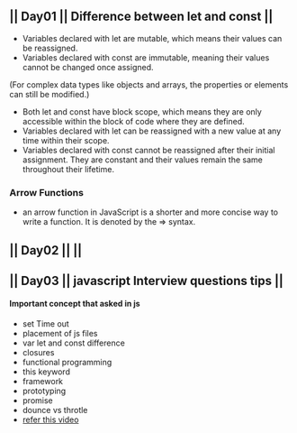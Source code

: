 ## || Day01 || Difference between let and const ||

- Variables declared with let are mutable, which means their values can be reassigned.
- Variables declared with const are immutable, meaning their values cannot be changed once assigned.

(For complex data types like objects and arrays, the properties or elements can still be modified.)

- Both let and const have block scope, which means they are only accessible within the block of code where they are defined.
- Variables declared with let can be reassigned with a new value at any time within their scope.
- Variables declared with const cannot be reassigned after their initial assignment. They are constant and their values remain the same throughout their lifetime.

### Arrow Functions

- an arrow function in JavaScript is a shorter and more concise way to write a function. It is denoted by the => syntax.

## || Day02 || ||

## || Day03 || javascript Interview questions tips ||
#### Important concept that asked in js 
- set Time out
- placement of js files
- var let and const difference
- closures
- functional programming
- this keyword
- framework
- prototyping
- promise
- dounce vs throtle
- [refer this video](https://youtu.be/tOo9c6SK_do)

